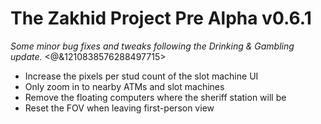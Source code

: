 # The Zakhid Project Pre Alpha v0.6.1
*Some minor bug fixes and tweaks following the Drinking & Gambling update.*
<@&1210838576288497715>

* Increase the pixels per stud count of the slot machine UI
* Only zoom in to nearby ATMs and slot machines
* Remove the floating computers where the sheriff station will be
* Reset the FOV when leaving first-person view